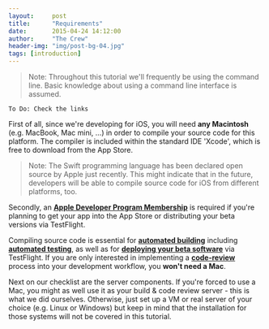 ```yaml
---
layout:     post
title:      "Requirements"
date:       2015-04-24 14:12:00
author:     "The Crew"
header-img: "img/post-bg-04.jpg"
tags: [introduction]
---
```


> Note: Throughout this tutorial we'll frequently be using the command line. Basic knowledge about using a command line interface is assumed.

	To Do: Check the links
	
First of all, since we're developing for iOS, you will need **any Macintosh** (e.g. MacBook, Mac mini, ...) in order to compile your source code for this platform. The compiler is included within the standard IDE 'Xcode', which is free to download from the App Store.

> Note: The Swift programming language has been declared open source by Apple just recently. This might indicate that in the future, developers will be able to compile source code for iOS from different platforms, too.

Secondly, an [**Apple Developer Program Membership**](https://developer.apple.com/programs/) is required if you're planning to get your app into the App Store or distributing your beta versions via TestFlight.

Compiling source code is essential for [**automated building**](http://ciforios.github.io/jenkins/) including [**automated testing**](http://ciforios.github.io/jenkins/), as well as  for [**deploying your beta software**](http://ciforios.github.io/workflow/) via TestFlight. If you are only interested in implementing a [**code-review**](http://ciforios.github.io/gerrit/) process into your development workflow, you **won't need a Mac**.

Next on our checklist are the server components. If you're forced to use a Mac, you might as well use it as your build & code review server - this is what we did ourselves. Otherwise, just set up a VM or real server of your choice (e.g. Linux or Windows) but keep in mind that the installation for those systems will not be covered in this tutorial.